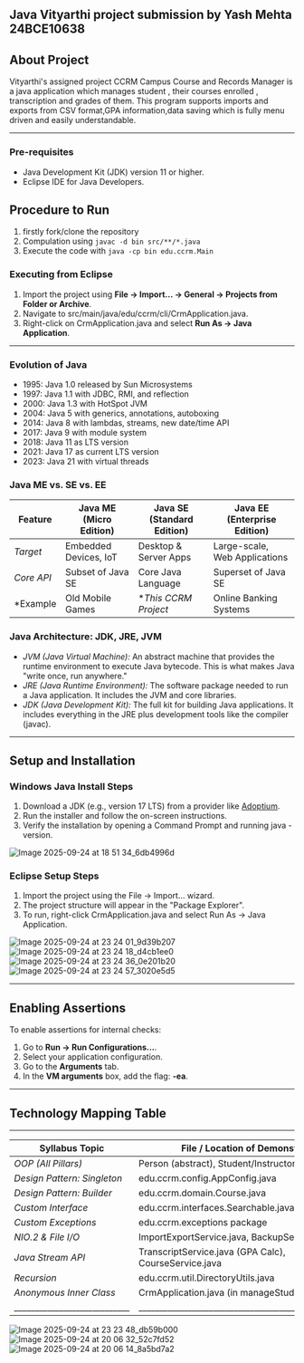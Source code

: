 ## Java Vityarthi project submission by Yash Mehta 24BCE10638

## About Project 

Vityarthi's assigned project CCRM Campus Course and Records Manager is a java application which manages student , their courses enrolled , transcription and grades of them. This program supports imports and exports from CSV format,GPA information,data saving which is fully menu driven and easily understandable.

---

### Pre-requisites
* Java Development Kit (JDK) version 11 or higher.
* Eclipse IDE for Java Developers.

## Procedure to Run
1. firstly fork/clone the repository
2. Compulation using `javac -d bin src/**/*.java`
3. Execute the code with `java -cp bin edu.ccrm.Main`


### Executing from Eclipse 
1.  Import the project using **File -> Import... -> General -> Projects from Folder or Archive**.
2.  Navigate to src/main/java/edu/ccrm/cli/CrmApplication.java.
3.  Right-click on CrmApplication.java and select **Run As -> Java Application**.

---

### Evolution of Java

- 1995: Java 1.0 released by Sun Microsystems
- 1997: Java 1.1 with JDBC, RMI, and reflection
- 2000: Java 1.3 with HotSpot JVM
- 2004: Java 5 with generics, annotations, autoboxing
- 2014: Java 8 with lambdas, streams, new date/time API
- 2017: Java 9 with module system
- 2018: Java 11 as LTS version
- 2021: Java 17 as current LTS version
- 2023: Java 21 with virtual threads

### Java ME vs. SE vs. EE

| Feature    | Java ME (Micro Edition)     | Java SE (Standard Edition) | Java EE (Enterprise Edition)       |
| ---------- | --------------------------- | -------------------------- | ---------------------------------- |
| *Target*   | Embedded Devices, IoT       | Desktop & Server Apps      | Large-scale, Web Applications      |
| *Core API* | Subset of Java SE           | Core Java Language         | Superset of Java SE                |
| *Example   | Old Mobile Games            | **This CCRM Project*       | Online Banking Systems             |

### Java Architecture: JDK, JRE, JVM
* *JVM (Java Virtual Machine):* An abstract machine that provides the runtime environment to execute Java bytecode. This is what makes Java "write once, run anywhere."
* *JRE (Java Runtime Environment):* The software package needed to run a Java application. It includes the JVM and core libraries.
* *JDK (Java Development Kit):* The full kit for building Java applications. It includes everything in the JRE plus development tools like the compiler (javac).

---

## Setup and Installation

### Windows Java Install Steps
1.  Download a JDK (e.g., version 17 LTS) from a provider like [Adoptium](https://adoptium.net/).
2.  Run the installer and follow the on-screen instructions.
3.  Verify the installation by opening a Command Prompt and running java -version.

![Image 2025-09-24 at 18 51 34_6db4996d](https://github.com/user-attachments/assets/245e5322-0a86-4916-900d-c60b921c59f6)


### Eclipse Setup Steps
1.  Import the project using the File -> Import... wizard.
2.  The project structure will appear in the "Package Explorer".
3.  To run, right-click CrmApplication.java and select Run As -> Java Application.

![Image 2025-09-24 at 23 24 01_9d39b207](https://github.com/user-attachments/assets/1a68b8d7-2525-47aa-90b6-1a00b36ca695)
![Image 2025-09-24 at 23 24 18_d4cb1ee0](https://github.com/user-attachments/assets/951db32a-6e56-40dd-8d2e-c348942bebde)
![Image 2025-09-24 at 23 24 36_0e201b20](https://github.com/user-attachments/assets/dd528de6-e41b-461e-877a-7c8297e55993)
![Image 2025-09-24 at 23 24 57_3020e5d5](https://github.com/user-attachments/assets/14c4f0db-99f5-42a6-9505-18aa06bd31c9)

---

## Enabling Assertions
To enable assertions for internal checks:
1.  Go to **Run -> Run Configurations...**.
2.  Select your application configuration.
3.  Go to the **Arguments** tab.
4.  In the **VM arguments** box, add the flag: **-ea**.


---

## Technology Mapping Table
 ___________________________________________________________________________________
| Syllabus Topic             | File / Location of Demonstration                      |
| ---------------------------|-------------------------------------------------------|
| *OOP (All Pillars)*        | Person (abstract), Student/Instructor (inheritance)   |
| *Design Pattern: Singleton*| edu.ccrm.config.AppConfig.java                        |
| *Design Pattern: Builder*  | edu.ccrm.domain.Course.java                           |
| *Custom Interface*         | edu.ccrm.interfaces.Searchable.java                   |
| *Custom Exceptions*        | edu.ccrm.exceptions package                           |
| *NIO.2 & File I/O*         | ImportExportService.java, BackupService.java          |
| *Java Stream API*          | TranscriptService.java (GPA Calc), CourseService.java |
| *Recursion*                | edu.ccrm.util.DirectoryUtils.java                     |
| *Anonymous Inner Class*    | CrmApplication.java (in manageStudents method)        |
|____________________________|_______________________________________________________|

![Image 2025-09-24 at 23 23 48_db59b000](https://github.com/user-attachments/assets/92d24874-1adc-4d14-be0b-c03f52a5f60d)
![Image 2025-09-24 at 20 06 32_52c7fd52](https://github.com/user-attachments/assets/b5179e61-0368-4c4d-b1dc-a03760508a9f)
![Image 2025-09-24 at 20 06 14_8a5bd7a2](https://github.com/user-attachments/assets/efc6416d-7d85-487f-ba5f-9f601220d326)